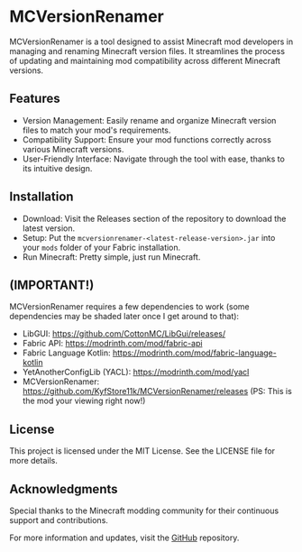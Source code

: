 ﻿# MCVersionRenamer
MCVersionRenamer is a tool designed to assist Minecraft mod developers in managing and renaming Minecraft version files. It streamlines the process of updating and maintaining mod compatibility across different Minecraft versions.

## Features
- Version Management: Easily rename and organize Minecraft version files to match your mod's requirements.
- Compatibility Support: Ensure your mod functions correctly across various Minecraft versions.
- User-Friendly Interface: Navigate through the tool with ease, thanks to its intuitive design.
## Installation
- Download: Visit the Releases section of the repository to download the latest version.
- Setup: Put the `mcversionrenamer-<latest-release-version>.jar` into your `mods` folder of your Fabric installation.
- Run Minecraft: Pretty simple, just run Minecraft.

## (IMPORTANT!)
MCVersionRenamer requires a few dependencies to work (some dependencies may be shaded later once I get around to that):
- LibGUI: https://github.com/CottonMC/LibGui/releases/
- Fabric API: https://modrinth.com/mod/fabric-api
- Fabric Language Kotlin: https://modrinth.com/mod/fabric-language-kotlin
- YetAnotherConfigLib (YACL): https://modrinth.com/mod/yacl
- MCVersionRenamer: https://github.com/KyfStore11k/MCVersionRenamer/releases (PS: This is the mod your viewing right now!)

## License
This project is licensed under the MIT License. See the LICENSE file for more details.

## Acknowledgments
Special thanks to the Minecraft modding community for their continuous support and contributions.

For more information and updates, visit the [GitHub](https://github.com/KyfStore11k/MCVersionRenamer) repository.